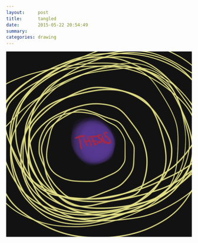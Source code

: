 ```yaml
---
layout:     post
title:      tangled
date:       2015-05-22 20:54:49
summary:    
categories: drawing
---
```

![tangled](/images/_diary/tangled.png "Do not fucking distract me PLEASE. LOVE, me.")